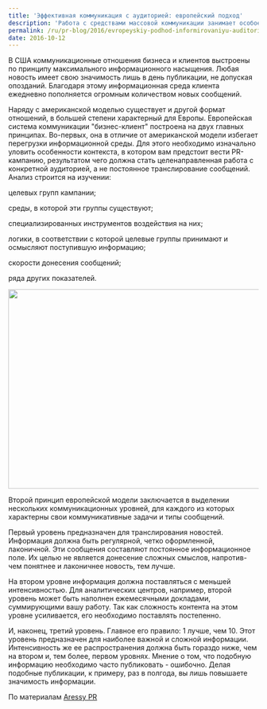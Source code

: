 ```yaml
---
title: 'Эффективная коммуникация с аудиторией: европейский подход'
description: 'Работа с средствами массовой коммуникации занимает особое место в любой рекламной компании. Понятно, что важнейшая цель использования средств коммуникации заключается в том, чтобы рассказать о вашем продукте максимальному количеству людей. Отсюда логично напрашивается вывод: больше напоминаний - эффективнее реклама.'
permalink: /ru/pr-blog/2016/evropeyskiy-podhod-informirovaniyu-auditorii-kakuyu-strategiyu
date: 2016-10-12
---
```

<p>В США коммуникационные отношения бизнеса и клиентов выстроены по принципу максимального информационного насыщения. Любая новость имеет свою значимость лишь в день публикации, не допуская опозданий. Благодаря этому информационная среда клиента ежедневно пополняется огромным количеством новых сообщений.</p>
<p>Наряду с американской моделью существует и другой формат отношений, в большей степени характерный для Европы. Европейская система коммуникации "бизнес-клиент" построена на двух главных принципах. Во-первых, она в отличие от американской модели избегает перегрузки информационной среды. Для этого необходимо изначально уловить особенности контекста, в котором вам предстоит вести PR-кампанию, результатом чего должна стать целенаправленная работа с конкретной аудиторией, а не постоянное транслирование сообщений. Анализ строится на изучении:</p>
<p>целевых групп кампании;</p>
<p>среды, в которой эти группы существуют;</p>
<p>специализированных инструментов воздействия на них;</p>
<p>логики, в соответствии с которой целевые группы принимают и осмысляют поступившую информацию;</p>
<p>скорости донесения сообщений;</p>
<p>ряда других показателей.</p>
<img src="{{ site.assets }}/upload/le%20text.jpg" alt="" class="post__img" width="580" height="401">
<p>Второй принцип европейской модели заключается в выделении нескольких коммуникационных уровней, для каждого из которых характерны свои коммуникативные задачи и типы сообщений.</p>
<p>Первый уровень предназначен для транслирования новостей. Информация должна быть регулярной, четко оформленной, лаконичной. Эти сообщения составляют постоянное информационное поле. Их целью не является донесение сложных смыслов, напротив- чем понятнее и лаконичнее новость, тем лучше.</p>
<p>На втором уровне информация должна поставляться с меньшей интенсивностью. Для аналитических центров, например, второй уровень может быть наполнен ежемесячными докладами, суммирующими вашу работу. Так как сложность контента на этом уровне усиливается, его необходимо поставлять постепенно.</p>
<p>И, наконец, третий уровень. Главное его правило: 1 лучше, чем 10. Этот уровень предназначен для наиболее важной и сложной информации. Интенсивность же ее распространения должна быть гораздо ниже, чем на втором и, тем более, первом уровнях. Мнение о том, что подобную информацию необходимо часто публиковать - ошибочно. Делая подобные публикации, к примеру, раз в полгода, вы лишь повышаете значимость информации.</p>
По материалам <a href="https://aressy-rp.com/" target="_blank" rel="noopener noreferrer">Aressy PR</a>
